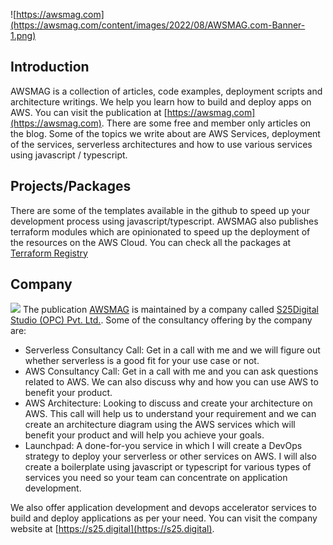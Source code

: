 ![https://awsmag.com](https://awsmag.com/content/images/2022/08/AWSMAG.com-Banner-1.png)

## Introduction

AWSMAG is a collection of articles, code examples, deployment scripts and architecture writings. We help you learn how to build and deploy apps on AWS. You can visit the publication at [https://awsmag.com](https://awsmag.com). There are some free and member only articles on the blog. Some of the topics we write about are AWS Services, deployment of the services, serverless architectures and how to use various services using javascript / typescript.

## Projects/Packages
There are some of the templates available in the github to speed up your development process using javascript/typescript. AWSMAG also publishes terraform modules which are opinionated to speed up the deployment of the resources on the AWS Cloud. You can check all the packages at [Terraform Registry](https://registry.terraform.io/namespaces/awsmag)


## Company
![](https://s25.digital/static/logo-new-2-7d7b55a4753b504a3a5a7a075c9a47a7.png)
The publication [AWSMAG](https://awsmag.com) is maintained by a company called [S25Digital Studio (OPC) Pvt. Ltd.](https://s25.digital). Some of the consultancy offering by the company are:

- Serverless Consultancy Call: Get in a call with me and we will figure out whether serverless is a good fit for your use case or not.
- AWS Consultancy Call: Get in a call with me and you can ask questions related to AWS. We can also discuss why and how you can use AWS to benefit your product.
- AWS Architecture: Looking to discuss and create your architecture on AWS. This call will help us to understand your requirement and we can create an architecture diagram using the AWS services which will benefit your product and will help you achieve your goals.
- Launchpad: A done-for-you service in which I will create a DevOps strategy to deploy your serverless or other services on AWS. I will also create a boilerplate using javascript or typescript for various types of services you need so your team can concentrate on application development.

We also offer application development and devops accelerator services to build and deploy applications as per your need. You can visit the company website at [https://s25.digital](https://s25.digital).
